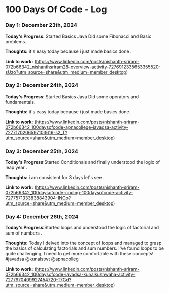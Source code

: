# 100 Days Of Code - Log

### Day 1: December 23th, 2024

**Today's Progress**: Started Basics Java Did some Fibonacci and Basic problems.

**Thoughts:** it's easy today because i just made basics done .

**Link to work:** (https://www.linkedin.com/posts/nishanth-sriram-072b66342_nishanthsriram28-overview-activity-7276912335653355520-sUzo?utm_source=share&utm_medium=member_desktop)

### Day 2: December 24th, 2024

**Today's Progress**: Started Basics Java Did some operators and fundamentals.

**Thoughts:** it's easy today because i just made basics done .

**Link to work:** (https://www.linkedin.com/posts/nishanth-sriram-072b66342_100daysofcode-apnacollege-javadsa-activity-7277170206597103616-s2_T?utm_source=share&utm_medium=member_desktop)

### Day 3: December 25th, 2024

**Today's Progress**:Started Conditionals and finally understood the logic of leap year  .

**Thoughts:** i am consistent for 3 days let's see .

**Link to work:** (https://www.linkedin.com/posts/nishanth-sriram-072b66342_100daysofcode-coding-100daysofcode-activity-7277571333838843904-INCp?utm_source=share&utm_medium=member_desktop)

### Day 4: December 26th, 2024

**Today's Progress**:Started loops and understood the logic of factorial and sum of numbers  .

**Thoughts:** Today I delved into the concept of loops and managed to grasp the basics of calculating factorials and sum numbers. I've found loops to be quite challenging,  I  need to get more comfortable with these concepts! #javadsa @kunalstwt @apnacolleg

**Link to work:** (https://www.linkedin.com/posts/nishanth-sriram-072b66342_100daysofcode-javadsa-kunalkushwaha-activity-7277970409927454720-T7Gd?utm_source=share&utm_medium=member_desktop)
